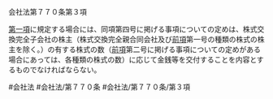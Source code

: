 会社法第７７０条第３項

[第一項](会社法＿＿＿＿第７７０条第１項)に規定する場合には、同項第四号に掲げる事項についての定めは、株式交換完全子会社の株主（株式交換完全親合同会社及び[前項](会社法＿＿＿＿第７７０条第２項)第一号の種類の株式の株主を除く。）の有する株式の数（[前項](会社法＿＿＿＿第７７０条第２項)第二号に掲げる事項についての定めがある場合にあっては、各種類の株式の数）に応じて金銭等を交付することを内容とするものでなければならない。

#会社法
#会社法/第７７０条
#会社法/第７７０条/第３項
